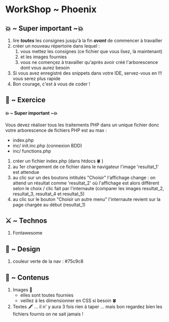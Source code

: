 # WorkShop ~ Phoenix


## 💥 ~ Super important ~💥
1. lire __*toutes*__ les consignes jusqu'à la fin __*avant*__ de commencer à travailler
2. créer un nouveau répertoire dans lequel :
     1. vous mettez les consignes (ce fichier que vous lisez, là maintenant) 
     2. et les images fournies
     3. vous ne començez à travailler qu'après avoir créé l'arborescence dont vous aurez besoin
3. Si vous avez enregistré des snippets dans votre IDE, servez-vous en !!! vous serez plus rapide
4. Bon courage, c'est à vous de coder !


## 🏀 ~ Exercice

#### 💥 ~ Super important ~💥
Vous devez réaliser tous les traitements PHP dans un unique fichier donc votre arborescence de fichiers PHP est au max :
- index.php
- inc/ init.inc.php (connexion BDD)
- inc/ functions.php


1. créer un fichier index.php (dans htdocs 🍀 )
2. au 1er chargement de ce fichier dans le navigateur l'image 'resultat_1' est attendue
3. au clic sur un des boutons intitulés "Choisir" l'affichage change : on attend un résultat comme 'resultat_2' où l'affichage est alors différent selon le choix / clic fait par l'internaute (comparer les images resultat_2, resultat_3, resultat_4 et resultat_5)
4. au clic sur le bouton "Choisir un autre menu" l'internaute revient sur la page chargée au début (resultat_1)



## ⚔️ ~ Technos

1. Fontawesome

## 🎨 ~ Design

1. couleur verte de la nav : #75c9c8

## 📕 ~ Contenus

1. Images 🌆 
     - elles sont toutes fournies
     - veillez à les dimensionner en CSS si besoin 🍀
2. Textes 🖋
 ... il n' y aura 3 fois rien à taper ... mais bon regardez bien les fichiers fournis on ne sait jamais !